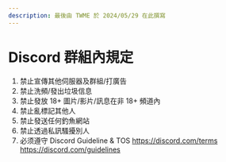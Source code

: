 ```yaml
---
description: 最後由 TWME 於 2024/05/29 在此撰寫
---
```


# Discord 群組內規定



1. 禁止宣傳其他伺服器及群組/打廣告&#x20;
2. 禁止洗頻/發出垃圾信息&#x20;
3. 禁止發放 18+ 圖片/影片/訊息在非 18+ 頻道內
4. 禁止亂標記其他人&#x20;
5. 禁止發送任何釣魚網站&#x20;
6. 禁止透過私訊騷擾別人
7. 必须遵守 Discord Guideline & TOS https://discord.com/terms https://discord.com/guidelines
